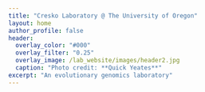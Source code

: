 ```yaml
---
title: "Cresko Laboratory @ The University of Oregon"
layout: home
author_profile: false
header:
  overlay_color: "#000"
  overlay_filter: "0.25"
  overlay_image: /lab_website/images/header2.jpg
  caption: "Photo credit: **Quick Yeates**"
excerpt: "An evolutionary genomics laboratory"
---
```

